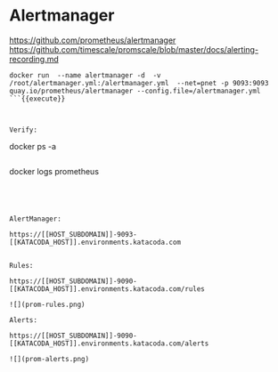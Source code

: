 
# Alertmanager

https://github.com/prometheus/alertmanager
https://github.com/timescale/promscale/blob/master/docs/alerting-recording.md

```
docker run  --name alertmanager -d  -v /root/alertmanager.yml:/alertmanager.yml  --net=pnet -p 9093:9093 quay.io/prometheus/alertmanager --config.file=/alertmanager.yml
```{{execute}}



Verify:

```
docker ps -a
```{{execute}}

```
docker logs prometheus
```{{execute}}




AlertManager:

https://[[HOST_SUBDOMAIN]]-9093-[[KATACODA_HOST]].environments.katacoda.com


Rules:

https://[[HOST_SUBDOMAIN]]-9090-[[KATACODA_HOST]].environments.katacoda.com/rules

![](prom-rules.png)

Alerts:

https://[[HOST_SUBDOMAIN]]-9090-[[KATACODA_HOST]].environments.katacoda.com/alerts

![](prom-alerts.png)